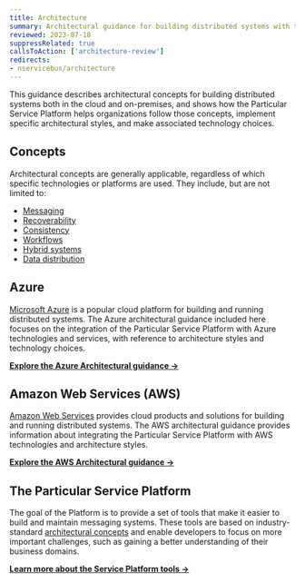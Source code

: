 ```yaml
---
title: Architecture
summary: Architectural guidance for building distributed systems with the Particular Service Platform both in the cloud and on-premises.
reviewed: 2023-07-18
suppressRelated: true
callsToAction: ['architecture-review']
redirects:
- nservicebus/architecture
---
```


This guidance describes architectural concepts for building distributed systems both in the cloud and on-premises, and shows how the Particular Service Platform helps organizations follow those concepts, implement specific architectural styles, and make associated technology choices.

## Concepts

Architectural concepts are generally applicable, regardless of which specific technologies or platforms are used. They include, but are not limited to:

- [Messaging](/architecture/messaging.md)
- [Recoverability](/architecture/recoverability.md)
- [Consistency](/architecture/consistency.md)
- [Workflows](/architecture/workflows.md)
- [Hybrid systems](/architecture/hybrid-systems.md)
- [Data distribution](/architecture/data-distribution.md)

## Azure

[Microsoft Azure](https://azure.microsoft.com/) is a popular cloud platform for building and running distributed systems. The Azure architectural guidance included here focuses on the integration of the Particular Service Platform with Azure technologies and services, with reference to architecture styles and technology choices.

[**Explore the Azure Architectural guidance →**](/architecture/azure/)

## Amazon Web Services (AWS)

[Amazon Web Services](https://aws.amazon.com/) provides cloud products and solutions for building and running distributed systems. The AWS architectural guidance provides information about integrating the Particular Service Platform with AWS technologies and architecture styles.

[**Explore the AWS Architectural guidance →**](/architecture/aws/)

## The Particular Service Platform

The goal of the Platform is to provide a set of tools that make it easier to build and maintain messaging systems. These tools are based on industry-standard [architectural concepts](#concepts) and enable developers to focus on more important challenges, such as gaining a better understanding of their business domains.

[**Learn more about the Service Platform tools →**](/platform/)
